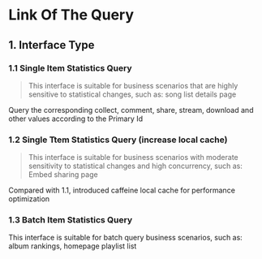 # Link Of The Query


## 1. Interface Type

### 1.1 Single Item Statistics Query
> This interface is suitable for business scenarios that are highly sensitive to statistical changes, such as: song list details page

Query the corresponding collect, comment, share, stream, download and other values according to the Primary Id

### 1.2 Single Ttem Statistics Query (increase local cache)
> This interface is suitable for business scenarios with moderate sensitivity to statistical changes and high concurrency, such as: Embed sharing page

Compared with 1.1, introduced caffeine local cache for performance optimization

### 1.3 Batch Item Statistics Query

This interface is suitable for batch query business scenarios, such as: album rankings, homepage playlist list